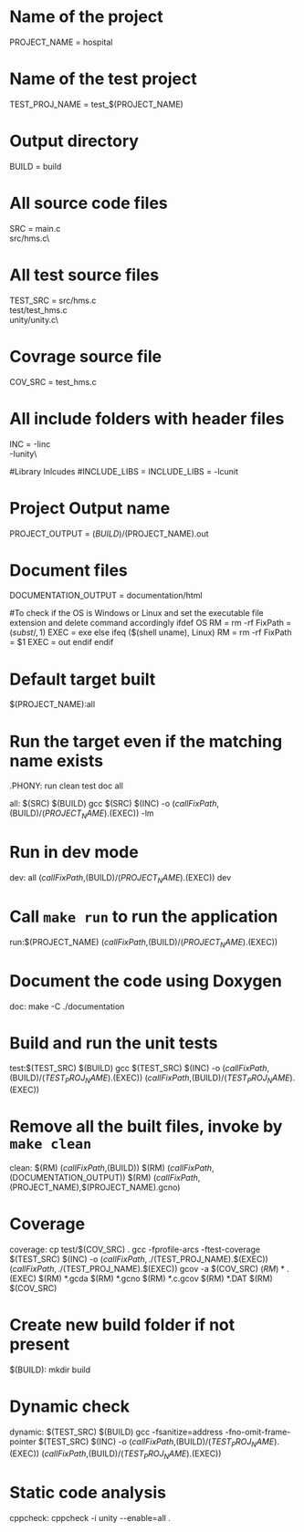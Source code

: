 
# Name of the project
PROJECT_NAME = hospital

# Name of the test project
TEST_PROJ_NAME = test_$(PROJECT_NAME)

# Output directory
BUILD = build

# All source code files
SRC = main.c\
src/hms.c\


# All test source files
TEST_SRC = src/hms.c\
test/test_hms.c\
unity/unity.c\


# Covrage source file
COV_SRC = test_hms.c

# All include folders with header files
INC	= -Iinc\
-Iunity\

#Library Inlcudes
#INCLUDE_LIBS = 
INCLUDE_LIBS = -lcunit

# Project Output name
PROJECT_OUTPUT = $(BUILD)/$(PROJECT_NAME).out

# Document files
DOCUMENTATION_OUTPUT = documentation/html

#To check if the OS is Windows or Linux and set the executable file extension and delete command accordingly
ifdef OS
   RM = rm -rf
   FixPath = $(subst /,\,$1)
   EXEC = exe
else
   ifeq ($(shell uname), Linux)
      RM = rm -rf
      FixPath = $1
	  EXEC = out
   endif
endif

# Default target built
$(PROJECT_NAME):all

# Run the target even if the matching name exists
.PHONY: run clean test doc all

all: $(SRC) $(BUILD)
	gcc $(SRC) $(INC) -o $(call FixPath,$(BUILD)/$(PROJECT_NAME).$(EXEC)) -lm

# Run in dev mode
dev: all
	$(call FixPath,$(BUILD)/$(PROJECT_NAME).$(EXEC)) dev 

# Call `make run` to run the application
run:$(PROJECT_NAME)
	$(call FixPath,$(BUILD)/$(PROJECT_NAME).$(EXEC))

# Document the code using Doxygen
doc:
	make -C ./documentation

# Build and run the unit tests
test:$(TEST_SRC) $(BUILD)
	gcc $(TEST_SRC) $(INC) -o $(call FixPath,$(BUILD)/$(TEST_PROJ_NAME).$(EXEC))
	$(call FixPath,$(BUILD)/$(TEST_PROJ_NAME).$(EXEC))

# Remove all the built files, invoke by `make clean`
clean:
	$(RM) $(call FixPath,$(BUILD))
	$(RM) $(call FixPath,$(DOCUMENTATION_OUTPUT))
	$(RM) $(call FixPath,$(PROJECT_NAME),$(PROJECT_NAME).gcno)

# Coverage
coverage:
	cp test/$(COV_SRC) .
	gcc -fprofile-arcs -ftest-coverage $(TEST_SRC) $(INC) -o $(call FixPath,./$(TEST_PROJ_NAME).$(EXEC))
	$(call FixPath,./$(TEST_PROJ_NAME).$(EXEC))
	gcov -a $(COV_SRC)
	$(RM) *.$(EXEC)
	$(RM) *.gcda
	$(RM) *.gcno
	$(RM) *.c.gcov
	$(RM) *.DAT
	$(RM) $(COV_SRC)

# Create new build folder if not present
$(BUILD):
	mkdir build

# Dynamic check
dynamic: $(TEST_SRC) $(BUILD)
	gcc -fsanitize=address -fno-omit-frame-pointer $(TEST_SRC) $(INC) -o $(call FixPath,$(BUILD)/$(TEST_PROJ_NAME).$(EXEC))
	$(call FixPath,$(BUILD)/$(TEST_PROJ_NAME).$(EXEC))

# Static code analysis
cppcheck:
	cppcheck -i unity --enable=all .
